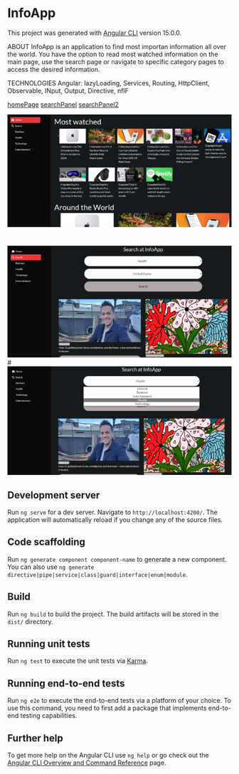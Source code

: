 # InfoApp

This project was generated with [Angular CLI](https://github.com/angular/angular-cli) version 15.0.0.

ABOUT
InfoApp is an application to find most importan information all over the world. You have the option to read most watched information on the main page, use the search page or navigate to specific category pages to access the desired information. 

TECHNOLOGIES
Angular: lazyLoading, Services, Routing, HttpClient, Observable, INput, Output, Directive, nfIF

[homePage](src/assets/1.PNG)
[searchPanel](src/assets/2.PNG)
[searchPanel2](src/assets/3.PNG)

<img src="src/assets/1.PNG" alt="homePage">

#

<img src="src/assets/2.PNG" alt="searchPanel1">
#

<img src="src/assets/3.PNG" alt="searchPanel2">




## Development server

Run `ng serve` for a dev server. Navigate to `http://localhost:4200/`. The application will automatically reload if you change any of the source files.

## Code scaffolding

Run `ng generate component component-name` to generate a new component. You can also use `ng generate directive|pipe|service|class|guard|interface|enum|module`.

## Build

Run `ng build` to build the project. The build artifacts will be stored in the `dist/` directory.

## Running unit tests

Run `ng test` to execute the unit tests via [Karma](https://karma-runner.github.io).

## Running end-to-end tests

Run `ng e2e` to execute the end-to-end tests via a platform of your choice. To use this command, you need to first add a package that implements end-to-end testing capabilities.

## Further help

To get more help on the Angular CLI use `ng help` or go check out the [Angular CLI Overview and Command Reference](https://angular.io/cli) page.
